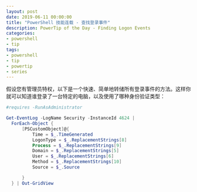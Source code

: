 ```yaml
---
layout: post
date: 2019-06-11 00:00:00
title: "PowerShell 技能连载 - 查找登录事件"
description: PowerTip of the Day - Finding Logon Events
categories:
- powershell
- tip
tags:
- powershell
- tip
- powertip
- series
---
```

假设您有管理员特权，以下是一个快速、简单地转储所有登录事件的方法。这样你就可以知道谁登录了一台特定的电脑，以及使用了哪种身份验证类型：

```powershell
#requires -RunAsAdministrator

Get-EventLog -LogName Security -InstanceId 4624 |
  ForEach-Object {
      [PSCustomObject]@{
          Time = $_.TimeGenerated
          LogonType = $_.ReplacementStrings[8]
          Process = $_.ReplacementStrings[9]
          Domain = $_.ReplacementStrings[5]
          User = $_.ReplacementStrings[6]
          Method = $_.ReplacementStrings[10]
          Source = $_.Source

      }
  } | Out-GridView
```

<!--本文国际来源：[Finding Logon Events](https://community.idera.com/database-tools/powershell/powertips/b/tips/posts/finding-logon-events)-->

